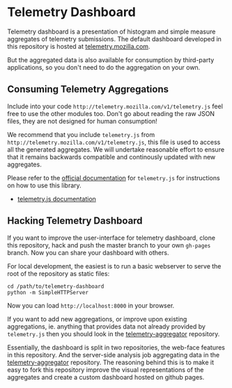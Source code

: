 Telemetry Dashboard
===================
Telemetry dashboard is a presentation of histogram and simple measure aggregates
of telemetry submissions. The default dashboard developed in this repository is
hosted at [telemetry.mozilla.com](http://telemetry.mozilla.com).

But the aggregated data is also available for consumption by third-party
applications, so you don't need to do the aggregation on your own.

Consuming Telemetry Aggregations
--------------------------------
Include into your code `http://telemetry.mozilla.com/v1/telemetry.js` feel free
to use the other modules too. Don't go about reading the raw JSON files,
they are not designed for human consumption!

We recommend that you include `telemetry.js` from
`http://telemetry.mozilla.com/v1/telemetry.js`, this file is used to access all
the generated aggregates. We will undertake reasonable effort to ensure that it
remains backwards compatible and continously updated with new aggregates.

Please refer to the [official documentation](http://telemetry.mozilla.org/docs.html)
for `telemetry.js` for instructions on how to use this library.

  * [telemetry.js documentation](http://telemetry.mozilla.org/docs.html)

Hacking Telemetry Dashboard
---------------------------
If you want to improve the user-interface for telemetry dashboard, clone this
repository, hack and push the master branch to your own `gh-pages` branch.
Now you can share your dashboard with others.

For local development, the easiest is to run a basic webserver to serve the
root of the repository as static files:
```
cd /path/to/telemetry-dashboard
python -m SimpleHTTPServer
```
Now you can load `http://localhost:8000` in your browser.

If you want to add new aggregations, or improve upon existing aggregations, ie.
anything that provides data not already provided by `telemetry.js` then you
should look in the [telemetry-aggregator](https://github.com/mozilla/telemetry-aggregator)
repository.

Essentially, the dashboard is split in two repositories, the web-face features
in this repository. And the server-side analysis job aggregating data in the
[telemetry-aggregator](https://github.com/mozilla/telemetry-aggregator)
repository. The reasoning behind this is to make it easy to fork this repository
improve the visual representations of the aggregates and create a custom dashboard
hosted on github pages.

